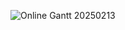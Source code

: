 
![Online Gantt 20250213](https://github.com/user-attachments/assets/3ffc8783-aae3-4227-9d48-9f4eedf5e178)
